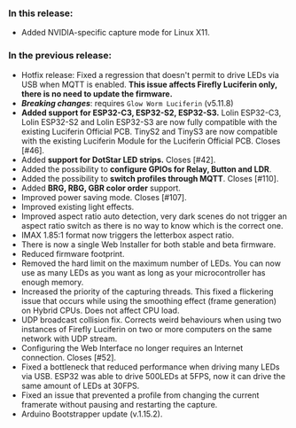 <style>
  .footer {
    display: none;
  }
  .body {
    color: #202020;
    background-color: #F5F5F5;
  }
  .px-3 {
    padding-right: 30px !important;
    padding-left: 10px !important;
  }
  .my-5 {
    margin-top: 10px !important;
    margin-bottom: 10px !important;
  }
</style>


### In this release:

- Added NVIDIA-specific capture mode for Linux X11.

### In the previous release:

- Hotfix release: Fixed a regression that doesn't permit to drive LEDs via USB when MQTT is enabled. **This issue
  affects Firefly Luciferin only, there is no need to update the firmware.**
- ***Breaking changes***: requires `Glow Worm Luciferin` (v5.11.8)
- **Added support for ESP32-C3, ESP32-S2, ESP32-S3.**
  Lolin ESP32-C3, Lolin ESP32-S2 and Lolin ESP32-S3 are now fully compatible with the existing Luciferin Official PCB.
  TinyS2 and TinyS3 are now compatible with the existing Luciferin Module for the Luciferin Official PCB.
  Closes [#46].
- Added **support for DotStar LED strips.** Closes [#42].
- Added the possibility to **configure GPIOs for Relay, Button and LDR**.
- Added the possibility to **switch profiles through MQTT**. Closes [#110].
- Added **BRG, RBG, GBR color order** support.
- Improved power saving mode. Closes [#107].
- Improved existing light effects.
- Improved aspect ratio auto detection, very dark scenes do not trigger an aspect ratio switch as there is no way to
  know which is the correct one.
- IMAX 1.85:1 format now triggers the letterbox aspect ratio.
- There is now a single Web Installer for both stable and beta firmware.
- Reduced firmware footprint.
- Removed the hard limit on the maximum number of LEDs. You can now use as many LEDs as you want as long as your
  microcontroller has enough memory.
- Increased the priority of the capturing threads. This fixed a flickering issue that occurs while using the smoothing
  effect (frame generation) on Hybrid CPUs. Does not affect CPU load.
- UDP broadcast collision fix. Corrects weird behaviours when using two instances of Firefly Luciferin on two or more
  computers on the same network with UDP stream.
- Configuring the Web Interface no longer requires an Internet connection. Closes [#52].
- Fixed a bottleneck that reduced performance when driving many LEDs via USB. ESP32 was able to drive 500LEDs at 5FPS,
  now it can drive the same amount of LEDs at 30FPS.
- Fixed an issue that prevented a profile from changing the current framerate without pausing and restarting the
  capture.
- Arduino Bootstrapper update (v.1.15.2).